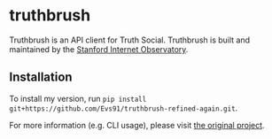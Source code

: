 # truthbrush
Truthbrush is an API client for Truth Social. Truthbrush is built and maintained by the [Stanford Internet Observatory](https://io.stanford.edu).

## Installation

To install my version, run `pip install git+https://github.com/Evs91/truthbrush-refined-again.git`. 

For more information (e.g. CLI usage), please visit [the original project](https://github.com/stanfordio/truthbrush).
